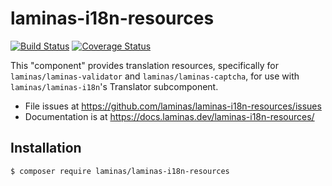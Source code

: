 # laminas-i18n-resources

[![Build Status](https://travis-ci.com/laminas/laminas-i18n-resources.svg?branch=master)](https://travis-ci.com/laminas/laminas-i18n-resources)
[![Coverage Status](https://coveralls.io/repos/github/laminas/laminas-i18n-resources/badge.svg?branch=master)](https://coveralls.io/github/laminas/laminas-i18n-resources?branch=master)

This "component" provides translation resources, specifically for `laminas/laminas-validator` and
`laminas/laminas-captcha`, for use with `laminas/laminas-i18n`'s Translator subcomponent.

- File issues at https://github.com/laminas/laminas-i18n-resources/issues
- Documentation is at https://docs.laminas.dev/laminas-i18n-resources/

## Installation

```console
$ composer require laminas/laminas-i18n-resources
```
